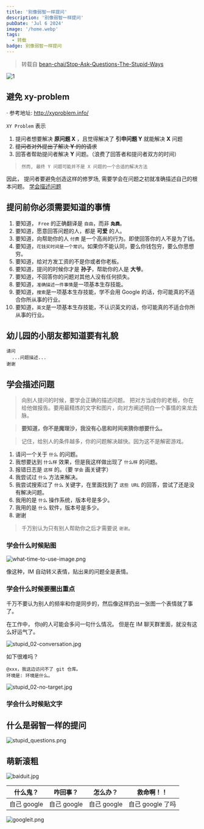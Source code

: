 ```yaml
---
title: '别像弱智一样提问'
description: '别像弱智一样提问'
pubDate: 'Jul 6 2024'
image: '/home.webp'
tags:
  - 转载
badge: 别像弱智一样提问
---
```


> 转载自 [bean-chai/Stop-Ask-Questions-The-Stupid-Ways](https://github.com/bean-chai/Stop-Ask-Questions-The-Stupid-Ways)

![1](https://raw.githubusercontent.com/bean-chai/Stop-Ask-Questions-The-Stupid-Ways/master/images/you-are-not-prepared.png)

## 避免 xy-problem

· 参考地址: http://xyproblem.info/

`XY Problem` 表示


1. 提问者想要解决 **原问题 X** ，且觉得解决了 **引申问题 Y** 就能解决 **X** 问题
2. ~~提问者对外提出了解决 **Y** 的的请求~~
3. 回答者帮助提问者解决 **Y** 问题。（浪费了回答者和提问者双方的时间）

> `然而, 最终 Y 问题可能并不是 X 问题的一个合适的解决方法`

因此， 提问者要避免创造这样的修罗场, 需要学会在问题之初就准确描述自己的根本问题。 [学会描述问题](#学会描述问题)

## 提问前你必须需要知道的事情

1. 要知道， `Free` 的正确翻译是 `自由`，而非 **~~`免费`~~**。
1. 要知道，愿意回答问题的人，都是 **可爱** 的人。
1. 要知道，向帮助你的人 `付费` 是一个高尚的行为。即使回答你的人不是为了钱。
1. 要知道，`花钱买时间是一个常识`。如果你不能认同，要么你钱包穷，要么你思想穷。
1. 要知道，给对方发工资的不是你或者你老板。
1. 要知道，提问的时候你才是 **孙子**，帮助你的人是 **大爷**。
1. 要知道，不回答你的问题对其他人没有任何损失。
1. 要知道，`准确描述一件事情`是一项基本生存技能。
1. 要知道，`搜索`是一项基本生存技能，学不会用 Google 的话，你可能真的不适合你所从事的行业。
1. 要知道，`英文`是一项基本生存技能，不认识英文的话，你可能真的不适合你所从事的行业。

## 幼儿园的小朋友都知道要有礼貌

```
请问
  ...问题描述...
谢谢
```


## 学会描述问题

> 向别人提问的时候，要学会正确的描述问题。
> 把对方当成你的老板，你在给他做报告。要用最精炼的文字和图片，向对方阐述明白一个事情的来龙去脉。

> **要知道，你不是魔理沙，我没有心思和时间来猜你想要什么。**

> 记住，给别人的条件越多，你的问题解决越快。因为这不是解密游戏。

1. 请问一个关于 `什么` 的问题。
1. 我想要达到 `什么样` 效果，但是我这样做出现了 `什么样` 的问题。
1. 报错日志是 `这样` 的。（要 `学会` 画关键字）
1. 我尝试过 `什么` 方法来解决。
1. 我尝试搜索过了 `什么` 关键字，在里面找到了 `这些 URL` 的回答，尝试了还是没有解决问题。
1. 我用的是 `什么` 操作系统，版本号是多少。
1. 我用的是 `什么` 软件，版本号是多少。
1. 谢谢

> 千万别认为只有别人帮助你之后才需要说 `谢谢`。

### 学会什么时候贴图

![what-time-to-use-image.png](https://raw.githubusercontent.com/bean-chai/Stop-Ask-Questions-The-Stupid-Ways/master/images/what-time-to-use-image.png)

像这种，IM 自动转义表情，贴出来的问题全是表情。

### 学会什么时候要圈出重点

千万不要认为别人的频率和你是同步的，然后像这样扔出一张图一个表情就了事了。

在工作中， 你`@`的人可能会多问一句什么情况。 但是在 IM 聊天群里面，就没有这么好运气了。


![stupid_02-conversation.jpg](https://raw.githubusercontent.com/bean-chai/Stop-Ask-Questions-The-Stupid-Ways/master/images/stupid_02-conversation.jpg)

如下很难吗？

```
@xxx，我这边访问不了 git 仓库。
环境是: 环境是什么。
```

![stupid_02-no-target.jpg](https://raw.githubusercontent.com/bean-chai/Stop-Ask-Questions-The-Stupid-Ways/master/images/stupid_02-no-target.jpg)

### 学会什么时候贴文字


## 什么是弱智一样的提问

![stupid_questions.png](https://raw.githubusercontent.com/bean-chai/Stop-Ask-Questions-The-Stupid-Ways/master/images/stupid_questions1.png)

## 萌新滚粗

![baiduit.jpg](https://raw.githubusercontent.com/bean-chai/Stop-Ask-Questions-The-Stupid-Ways/master/images/baiduit.jpg)

| 什么鬼？    | 咋回事？  | 怎么办？    | 救命啊！！       |
|-------------|-------------|-------------|------------------|
| 自己 google | 自己 google | 自己 google | 自己 google 了吗 |

![googleit.png](https://raw.githubusercontent.com/bean-chai/Stop-Ask-Questions-The-Stupid-Ways/master/images/googleit.png)
